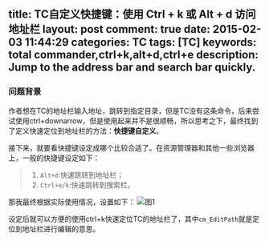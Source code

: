 title: TC自定义快捷键：使用 Ctrl + k 或 Alt + d 访问地址栏
layout: post
comment: true
date: 2015-02-03 11:44:29
categories: TC
tags: [TC]
keywords: total commander,ctrl+k,alt+d,ctrl+e
description: Jump to the address bar and search bar quickly.
---
### 问题背景

作者想在TC的地址栏输入地址，跳转到指定目录，但是TC没有这条命令，后来尝试使用ctrl+downarrow，但是使用起来并不是很顺畅，所以思考之下，最终找到了定义快速定位到地址栏的方法：**快捷键自定义**。

接下来，就要看快捷键设定成哪个比较合适了。在资源管理器和其他一些浏览器上，一般的快捷键设定如下：
>1. `Alt+d`:快速跳转到地址栏；
>2. `Ctrl+e/k`:快速跳转到搜索栏。

那我最终根据实际使用情况，设置如下：
![图1](http://7xoae4.com1.z0.glb.clouddn.com/TC自定义快捷键：使用%20Ctrl%20+%20k%20或%20Alt%20+%20d%20访问地址栏1.png)

设定后就可以方便的使用ctrl+k快速定位TC的地址栏了，其中`cm_EditPath`就是定位到地址栏进行编辑的意思。
